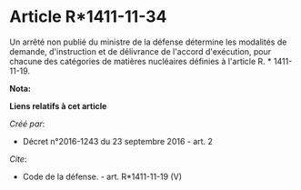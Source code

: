 # Article R*1411-11-34

Un arrêté non publié du ministre de la défense détermine les modalités de demande, d'instruction et de délivrance de l'accord
d'exécution, pour chacune des catégories de matières nucléaires définies à l'article R. * 1411-11-19.

**Nota:**



**Liens relatifs à cet article**

_Créé par_:

  - Décret n°2016-1243 du 23 septembre 2016 - art. 2

_Cite_:

  - Code de la défense. - art. R*1411-11-19 (V)

